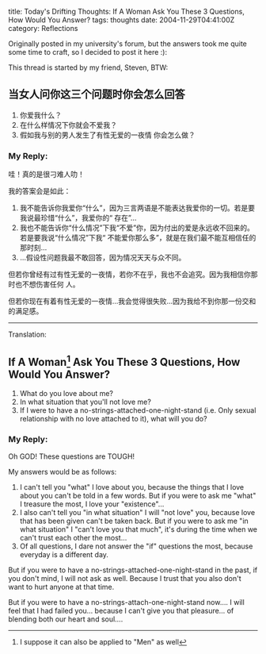 title: Today's Drifting Thoughts: If A Woman Ask You These 3 Questions, How Would You Answer?
tags: thoughts
date: 2004-11-29T04:41:00Z
category: Reflections

Originally posted in my university's forum, but the answers took me quite some time to craft, so I decided to post it here :):

This thread is started by my friend, Steven, BTW:

## 当女人问你这三个问题时你会怎么回答

1. 你爱我什么？
2. 在什么样情况下你就会不爱我？
3. 假如我与别的男人发生了有性无爱的一夜情 你会怎么做？

### My Reply:

哇！真的是很刁难人叻！

我的答案会是如此：

1. 我不能告诉你我爱你“什么”，因为三言两语是不能表达我爱你的一切。若是要我说最珍惜“什么”，我爱你的“ 存在”…
2. 我也不能告诉你“什么情况”下我“不爱”你，因为付出的爱是永远收不回来的。若是要我说“什么情况”下我“ 不能爱你那么多”，就是在我们最不能互相信任的那时刻…
3. …假设性问题我最不敢回答，因为情况天天与众不同。

但若你曾经有过有性无爱的一夜情，若你不在乎，我也不会追究。因为我相信你那时也不想伤害任何 人。

但若你现在有着有性无爱的一夜情…我会觉得很失败…因为我给不到你那一份交和的满足感。

---

Translation:

## If A Woman[^1] Ask You These 3 Questions, How Would You Answer? 

1. What do you love about me?
2. In what situation that you'll not love me?
3. If I were to have a no-strings-attached-one-night-stand (i.e. Only sexual relationship with no love attached to it), what will you do?

### My Reply:

Oh GOD! These questions are TOUGH!

My answers would be as follows:

1. I can't tell you "what" I love about you, because the things that I love about you can't be told in a few words. But if you were to ask me "what" I treasure the most, I love your "existence"…
2. I also can't tell you "in what situation" I will "not love" you, because love that has been given can't be taken back. But if you were to ask me "in what situation" I "can't love you that much", it's during the time when we can't trust each other the most…
3. Of all questions, I dare not answer the "if" questions the most, because everyday is a different day.

But if you were to have a no-strings-attached-one-night-stand in the past, if you don't mind, I will not ask as well. Because I trust that you also don't want to hurt anyone at that time.

But if you were to have a no-strings-attach-one-night-stand now…. I will feel that I had failed you… because I can't give you that pleasure… of blending both our heart and soul….


[^1]: I suppose it can also be applied to "Men" as well
